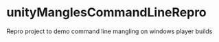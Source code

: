 # unityManglesCommandLineRepro

Repro project to demo command line mangling on windows player builds
